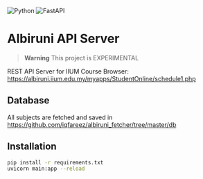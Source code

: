 ![Python](https://img.shields.io/badge/python-3670A0?style=for-the-badge&logo=python&logoColor=ffdd54)
![FastAPI](https://img.shields.io/badge/FastAPI-005571?style=for-the-badge&logo=fastapi)

# Albiruni API Server

>**Warning** This project is EXPERIMENTAL

REST API Server for IIUM Course Browser: https://albiruni.iium.edu.my/myapps/StudentOnline/schedule1.php

## Database

All subjects are fetched and saved in https://github.com/iqfareez/albiruni_fetcher/tree/master/db

## Installation

```bash
pip install -r requirements.txt
uvicorn main:app --reload
```
